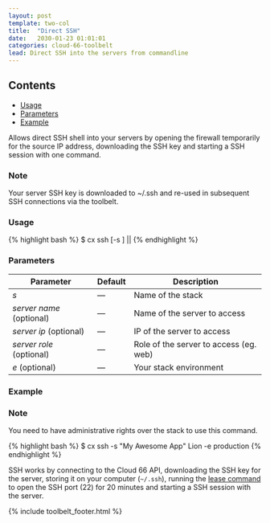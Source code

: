 ```yaml
---
layout: post
template: two-col
title:  "Direct SSH"
date:   2030-01-23 01:01:01
categories: cloud-66-toolbelt
lead: Direct SSH into the servers from commandline
---
```


<h2>Contents</h2>
<ul class="page-toc">
<li><a href="#usage">Usage</a></li>
<li><a href="#params">Parameters</a></li>
<li><a href="#example">Example</a></li>
</ul>

Allows direct SSH shell into your servers by opening the firewall temporarily for the source IP address, downloading the SSH key and starting a SSH session with one command.

<div class="notice">
	<h3>Note</h3>
	<p>Your server SSH key is downloaded to ~/.ssh and re-used in subsequent SSH connections via the toolbelt.</p>
</div>

<h3 id="usage">Usage</h3>
{% highlight bash %}
$ cx ssh [-s <stack>] <server name>|<server ip>|<server role>
{% endhighlight %}

<h3 id="params">Parameters</h3>

<table class='table table-bordered table-striped table-small'>
    <thead>
        <tr>
            <th align="center">Parameter</th>
            <th align="center">Default</th>
            <th align="center">Description</th>
        </tr>
    </thead>
    <tbody>
        <tr>
            <td><i>s</i></td>
            <td>&mdash;</td>
            <td>Name of the stack</td>
        </tr>
        <tr>
            <td><i>server name</i> (optional)</td>
            <td>&mdash;</td>
            <td>Name of the server to access</td>
        </tr>
        <tr>
            <td><i>server ip</i> (optional)</td>
            <td>&mdash;</td>
            <td>IP of the server to access</td>
        </tr>
        <tr>
            <td><i>server role</i> (optional)</td>
            <td>&mdash;</td>
            <td>Role of the server to access (eg. web)</td>
        </tr>
       <tr>
            <td><i>e</i> (optional)</td>
            <td>&mdash;</td>
            <td>Your stack environment</td>
        </tr>
    </tbody>
</table>

<h3 id="example">Example</h3>
<div class="notice">
	<h3>Note</h3>
	<p>You need to have administrative rights over the stack to use this command.</p>
</div>

{% highlight bash %}
$ cx ssh -s "My Awesome App" Lion -e production
{% endhighlight %}

SSH works by connecting to the Cloud 66 API, downloading the SSH key for the server, storing it on your computer (`~/.ssh`), running the [lease command](/toolbelt/lease.html) to open the SSH port (22) for 20 minutes and starting a SSH session with the server.

{% include toolbelt_footer.html %}